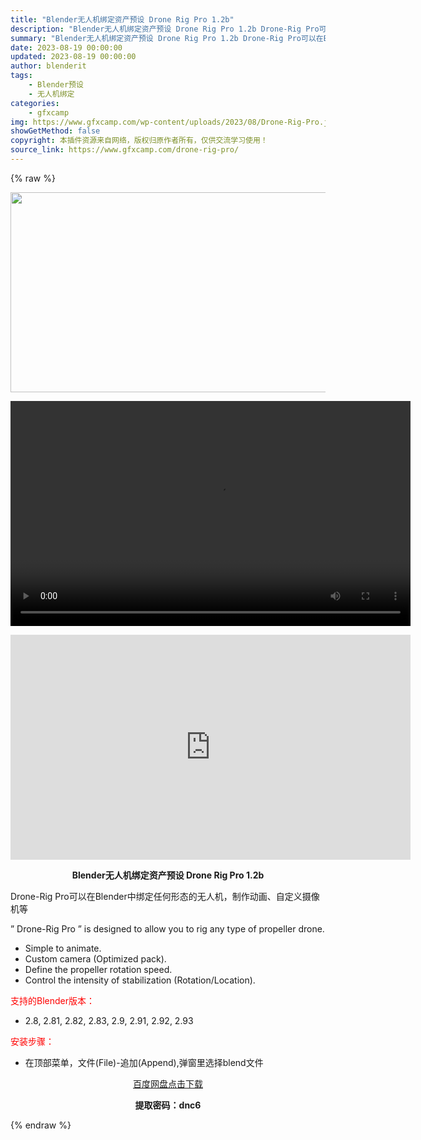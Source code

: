 ```yaml
---
title: "Blender无人机绑定资产预设 Drone Rig Pro 1.2b"
description: "Blender无人机绑定资产预设 Drone Rig Pro 1.2b Drone-Rig Pro可以在Blender中绑定任何形态的无人机，制作动画、自定义摄像机等 ” Drone-Ri..."
summary: "Blender无人机绑定资产预设 Drone Rig Pro 1.2b Drone-Rig Pro可以在Blender中绑定任何形态的无人机，制作动画、自定义摄像机等 ” Drone-Ri..."
date: 2023-08-19 00:00:00
updated: 2023-08-19 00:00:00
author: blenderit
tags: 
    - Blender预设
    - 无人机绑定
categories:
    - gfxcamp
img: https://www.gfxcamp.com/wp-content/uploads/2023/08/Drone-Rig-Pro.jpg
showGetMethod: false
copyright: 本插件资源来自网络，版权归原作者所有，仅供交流学习使用！
source_link: https://www.gfxcamp.com/drone-rig-pro/
---
```


{% raw %}
<div><p><img decoding="async" class="aligncenter size-full wp-image-114461" src="https://www.gfxcamp.com/wp-content/uploads/2023/08/Drone-Rig-Pro.jpg" data-src="https://www.gfxcamp.com/wp-content/uploads/2023/08/Drone-Rig-Pro.jpg" alt="" width="640" height="320" data-srcset="https://www.gfxcamp.com/wp-content/uploads/2023/08/Drone-Rig-Pro.jpg 640w, https://www.gfxcamp.com/wp-content/uploads/2023/08/Drone-Rig-Pro-150x75.jpg 150w" data-sizes="(max-width: 640px) 100vw, 640px"><br>
</p><center><div style="width: 640px;" class="wp-video"><!--[if lt IE 9]><script>document.createElement('video');</script><![endif]-->
<video class="wp-video-shortcode" id="video-114460-1" width="640" height="360" preload="true" controls="controls"><source type="video/mp4" src="http://cloud.video.taobao.com/play/u/null/p/1/e/6/t/1/423721133492.mp4?_=1"></source><a href="http://cloud.video.taobao.com/play/u/null/p/1/e/6/t/1/423721133492.mp4">http://cloud.video.taobao.com/play/u/null/p/1/e/6/t/1/423721133492.mp4</a></video></div></center><p style="text-align: center;"><iframe loading="lazy" src="https://player.youku.com/embed/XNjAwMzI4NzE1Mg==" width="640" height="360" frameborder="0" allowfullscreen="allowfullscreen"></iframe></p><p style="text-align: center;"><strong>Blender无人机绑定资产预设 Drone Rig Pro 1.2b</strong></p><p>Drone-Rig Pro可以在Blender中绑定任何形态的无人机，制作动画、自定义摄像机等</p><p>” Drone-Rig Pro ” is designed to allow you to rig any type of propeller drone.</p><ul>
<li>Simple to animate.</li>
<li>Custom camera (Optimized pack).</li>
<li>Define the propeller rotation speed.</li>
<li>Control the intensity of stabilization (Rotation/Location).</li>
</ul><p style="text-align: left;"><span style="color: #ff0000;">支持的Blender版本：</span></p><ul>
<li style="text-align: left;">2.8, 2.81, 2.82, 2.83, 2.9, 2.91, 2.92, 2.93</li>
</ul><p style="text-align: left;"><span style="color: #ff0000;">安装步骤：</span></p><ul>
<li>在顶部菜单，文件(File)-追加(Append),弹窗里选择blend文件</li>
</ul><p style="text-align: center;"><a class="maxbutton-3 maxbutton maxbutton-baidu" target="_blank" rel="noopener" href="https://pan.baidu.com/s/1DIXdHKtAVx1O5G21JI9mXw?pwd=dnc6"><span class="mb-text">百度网盘点击下载</span></a></p><p style="text-align: center;"><strong>提取密码：dnc6</strong></p></div>
<div style="display: none">gfxcamp</div>
{% endraw %}